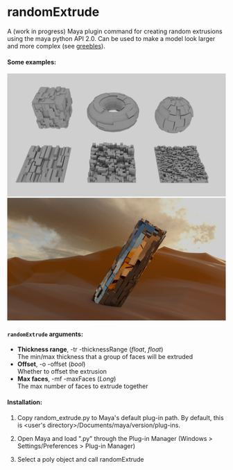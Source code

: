 # randomExtrude
A (work in progress) Maya plugin command for creating random extrusions using the maya python API 2.0. Can be used to make a model look larger and more complex (see [greebles](https://en.wikipedia.org/wiki/Greeble)). 

#### Some examples: 

<img src="images/random_extrude_examples.png" width="700" />
<img src="images/example_render.png" width="700" />

#### <code>randomExtrude</code> arguments:
- **Thickness range**, -tr -thicknessRange (*float*, *float*) <br>
The min/max thickness that a group of faces will be extruded 
- **Offset**, -o -offset (*bool*) <br>
Whether to offset the extrusion 
- **Max faces**, -mf -maxFaces (*Long*) <br>
The max number of faces to extrude together 

#### Installation: 

1. Copy random_extrude.py to Maya's default plug-in path. By default, this is <user's directory>/Documents/maya/version/plug-ins.

2. Open Maya and load ".py" through the Plug-in Manager (Windows > Settings/Preferences > Plug-in Manager)

3. Select a poly object and call randomExtrude
